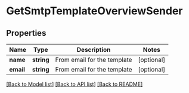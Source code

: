 # GetSmtpTemplateOverviewSender

## Properties
Name | Type | Description | Notes
------------ | ------------- | ------------- | -------------
**name** | **string** | From email for the template | [optional] 
**email** | **string** | From email for the template | [optional] 

[[Back to Model list]](../README.md#documentation-for-models) [[Back to API list]](../README.md#documentation-for-api-endpoints) [[Back to README]](../README.md)


